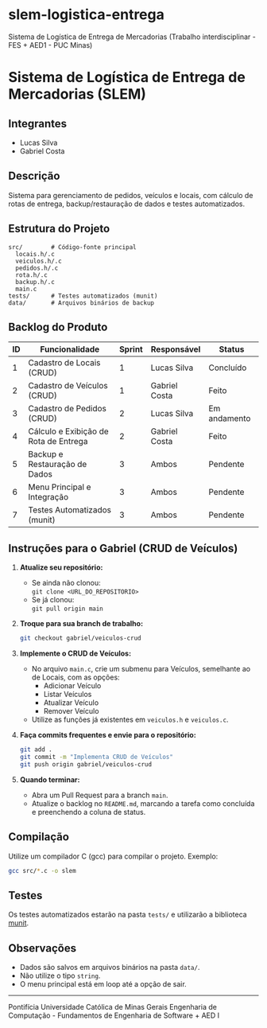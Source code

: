 # slem-logistica-entrega
Sistema de Logística de Entrega de Mercadorias (Trabalho interdisciplinar - FES + AED1 - PUC Minas)

# Sistema de Logística de Entrega de Mercadorias (SLEM)

## Integrantes
- Lucas Silva
- Gabriel Costa

## Descrição
Sistema para gerenciamento de pedidos, veículos e locais, com cálculo de rotas de entrega, backup/restauração de dados e testes automatizados.

## Estrutura do Projeto
```
src/        # Código-fonte principal
  locais.h/.c
  veiculos.h/.c
  pedidos.h/.c
  rota.h/.c
  backup.h/.c
  main.c
tests/      # Testes automatizados (munit)
data/       # Arquivos binários de backup
```

## Backlog do Produto
| ID  | Funcionalidade                        | Sprint | Responsável     | Status    |
|-----|---------------------------------------|--------|-----------------|-----------|
| 1   | Cadastro de Locais (CRUD)             | 1      | Lucas Silva     | Concluído |
| 2   | Cadastro de Veículos (CRUD)           | 1      | Gabriel Costa   | Feito |
| 3   | Cadastro de Pedidos (CRUD)            | 2      | Lucas Silva     | Em andamento |
| 4   | Cálculo e Exibição de Rota de Entrega | 2      | Gabriel Costa   | Feito  |
| 5   | Backup e Restauração de Dados         | 3      | Ambos           | Pendente  |
| 6   | Menu Principal e Integração           | 3      | Ambos           | Pendente  |
| 7   | Testes Automatizados (munit)          | 3      | Ambos           | Pendente  |

## Instruções para o Gabriel (CRUD de Veículos)

1. **Atualize seu repositório:**
   - Se ainda não clonou:  
     `git clone <URL_DO_REPOSITORIO>`
   - Se já clonou:  
     `git pull origin main`

2. **Troque para sua branch de trabalho:**
   ```sh
   git checkout gabriel/veiculos-crud
   ```

3. **Implemente o CRUD de Veículos:**
   - No arquivo `main.c`, crie um submenu para Veículos, semelhante ao de Locais, com as opções:
     - Adicionar Veículo
     - Listar Veículos
     - Atualizar Veículo
     - Remover Veículo
   - Utilize as funções já existentes em `veiculos.h` e `veiculos.c`.

4. **Faça commits frequentes e envie para o repositório:**
   ```sh
   git add .
   git commit -m "Implementa CRUD de Veículos"
   git push origin gabriel/veiculos-crud
   ```

5. **Quando terminar:**
   - Abra um Pull Request para a branch `main`.
   - Atualize o backlog no `README.md`, marcando a tarefa como concluída e preenchendo a coluna de status.

## Compilação
Utilize um compilador C (gcc) para compilar o projeto. Exemplo:
```sh
gcc src/*.c -o slem
```

## Testes
Os testes automatizados estarão na pasta `tests/` e utilizarão a biblioteca [munit](https://nemequ.github.io/munit/).

## Observações
- Dados são salvos em arquivos binários na pasta `data/`.
- Não utilize o tipo `string`.
- O menu principal está em loop até a opção de sair.

---
Pontifícia Universidade Católica de Minas Gerais
Engenharia de Computação - Fundamentos de Engenharia de Software + AED I
